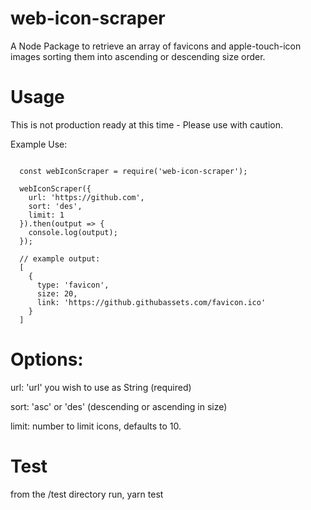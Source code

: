 # web-icon-scraper
A Node Package to retrieve an array of favicons and apple-touch-icon images sorting them into ascending or descending size order.

# Usage

This is not production ready at this time - Please use with caution.

Example Use:

````

  const webIconScraper = require('web-icon-scraper');

  webIconScraper({
    url: 'https://github.com',
    sort: 'des',
    limit: 1
  }).then(output => {
    console.log(output);
  });

  // example output:
  [
    {
      type: 'favicon',
      size: 20,
      link: 'https://github.githubassets.com/favicon.ico'
    }
  ]
````

# Options:

url: 'url' you wish to use as String (required)

sort: 'asc' or 'des' (descending or ascending in size)

limit: number to limit icons, defaults to 10.

# Test
from the /test directory run, yarn test
